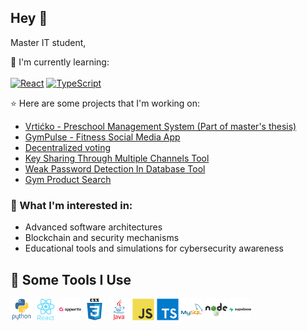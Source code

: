 <h2>Hey 👋</h2>

Master IT student,

:page_with_curl: I'm currently learning:
<br><br>
[![React](https://img.shields.io/badge/React-%2320232a.svg?logo=react&logoColor=%2361DAFB)](#)
[![TypeScript](https://img.shields.io/badge/TypeScript-3178C6?logo=typescript&logoColor=fff)](#)



:star: Here are some projects that I'm working on:
- [Vrtićko - Preschool Management System (Part of master's thesis)](https://github.com/thecoder877/Vrticko)
- [GymPulse - Fitness Social Media App](https://github.com/crnapagoda/GymPulse)
- [Decentralized voting](https://github.com/crnapagoda/Decentralizovano-glasanje)
- [Key Sharing Through Multiple Channels Tool](https://github.com/crnapagoda/Alat-za-deljenje-kljuceva-putem-vise-kanala)
- [Weak Password Detection In Database Tool](https://github.com/crnapagoda/Sistem-za-otkrivanje-slabih-lozinki-u-bazi-podataka)
- [Gym Product Search](https://github.com/crnapagoda/gymproductssearch)



### 🚀 What I'm interested in:
- Advanced software architectures
- Blockchain and security mechanisms
- Educational tools and simulations for cybersecurity awareness

<h2>🚀 Some Tools I Use</h2>
<p align="left">
  <img src="https://raw.githubusercontent.com/devicons/devicon/master/icons/python/python-original-wordmark.svg" alt="python" width="35" height="35" />  
  <img src="https://raw.githubusercontent.com/devicons/devicon/master/icons/react/react-original-wordmark.svg" alt="react" width="35" height="35" />
  <img src="https://raw.githubusercontent.com/devicons/devicon/master/icons/appwrite/appwrite-original-wordmark.svg" alt="python" width="35" height="35" />
  <img src="https://raw.githubusercontent.com/devicons/devicon/master/icons/css3/css3-original-wordmark.svg" alt="css3" width="35" height="35" />
  <img src="https://raw.githubusercontent.com/devicons/devicon/master/icons/java/java-original-wordmark.svg" alt="java" width="35" height="35" />
  <img src="https://raw.githubusercontent.com/devicons/devicon/master/icons/javascript/javascript-original.svg" alt="javascript" width="35" height="35" />
  <img src="https://raw.githubusercontent.com/devicons/devicon/master/icons/typescript/typescript-original.svg" alt="typescript" width="35" height="35" />
  <img src="https://raw.githubusercontent.com/devicons/devicon/master/icons/mysql/mysql-original-wordmark.svg" alt="mysql" width="35" height="35" />
  <img src="https://raw.githubusercontent.com/devicons/devicon/master/icons/nodejs/nodejs-original-wordmark.svg" alt="nodejs" width="35" height="35" />
  <img src="https://raw.githubusercontent.com/devicons/devicon/master/icons/supabase/supabase-original-wordmark.svg" alt="supabase" width="35" height="35" />
</p>


